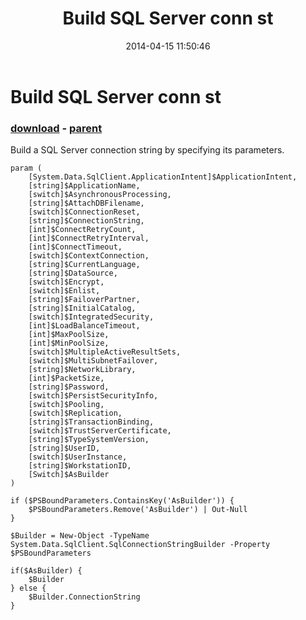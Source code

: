 ﻿---
pid:            5081
poster:         Paulo Morgado
title:          Build SQL Server conn st
date:           2014-04-15 11:50:46
format:         posh
parent:         4977
parent:         4977

---

# Build SQL Server conn st

### [download](5081.ps1) - [parent](4977.md)

Build a SQL Server connection string by specifying its parameters.

```posh
param (
    [System.Data.SqlClient.ApplicationIntent]$ApplicationIntent,
    [string]$ApplicationName,
    [switch]$AsynchronousProcessing,
    [string]$AttachDBFilename,
    [switch]$ConnectionReset,
    [string]$ConnectionString,
    [int]$ConnectRetryCount,
    [int]$ConnectRetryInterval,
    [int]$ConnectTimeout,
    [switch]$ContextConnection,
    [string]$CurrentLanguage,
    [string]$DataSource,
    [switch]$Encrypt,
    [switch]$Enlist,
    [string]$FailoverPartner,
    [string]$InitialCatalog,
    [switch]$IntegratedSecurity,
    [int]$LoadBalanceTimeout,
    [int]$MaxPoolSize,
    [int]$MinPoolSize,
    [switch]$MultipleActiveResultSets,
    [switch]$MultiSubnetFailover,
    [string]$NetworkLibrary,
    [int]$PacketSize,
    [string]$Password,
    [switch]$PersistSecurityInfo,
    [switch]$Pooling,
    [switch]$Replication,
    [string]$TransactionBinding,
    [switch]$TrustServerCertificate,
    [string]$TypeSystemVersion,
    [string]$UserID,
    [switch]$UserInstance,
    [string]$WorkstationID,
    [Switch]$AsBuilder
)

if ($PSBoundParameters.ContainsKey('AsBuilder')) {
    $PSBoundParameters.Remove('AsBuilder') | Out-Null
}

$Builder = New-Object -TypeName System.Data.SqlClient.SqlConnectionStringBuilder -Property $PSBoundParameters

if($AsBuilder) {
    $Builder
} else {
    $Builder.ConnectionString
}
```
